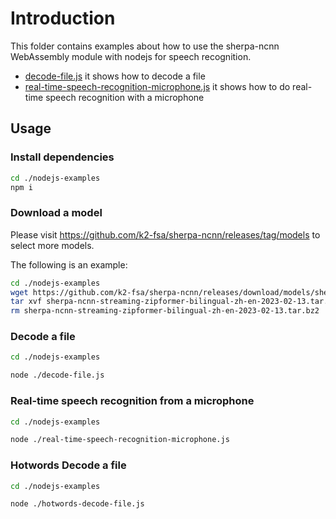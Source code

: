 # Introduction

This folder contains examples about how to use the sherpa-ncnn WebAssembly module
with nodejs for speech recognition.

- [decode-file.js](./decode-file.js) it shows how to decode a file
- [real-time-speech-recognition-microphone.js](./real-time-speech-recognition-microphone.js) it shows
  how to do real-time speech recognition with a microphone

## Usage

### Install dependencies

```bash
cd ./nodejs-examples
npm i
```

### Download a model

Please visit <https://github.com/k2-fsa/sherpa-ncnn/releases/tag/models> to
select more models.

The following is an example:

```bash
cd ./nodejs-examples
wget https://github.com/k2-fsa/sherpa-ncnn/releases/download/models/sherpa-ncnn-streaming-zipformer-bilingual-zh-en-2023-02-13.tar.bz2
tar xvf sherpa-ncnn-streaming-zipformer-bilingual-zh-en-2023-02-13.tar.bz2
rm sherpa-ncnn-streaming-zipformer-bilingual-zh-en-2023-02-13.tar.bz2
```

### Decode a file

```bash
cd ./nodejs-examples

node ./decode-file.js
```

### Real-time speech recognition from a microphone

```bash
cd ./nodejs-examples

node ./real-time-speech-recognition-microphone.js
```

### Hotwords Decode a file

```bash
cd ./nodejs-examples

node ./hotwords-decode-file.js
```
